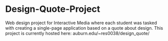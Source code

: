 # Design-Quote-Project

Web design project for Interactive Media where each student was tasked with creating a single-page application based on a quote about design.
This project is currently hosted here: auburn.edu/~res0038/design_quote/
